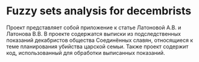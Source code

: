 # Fuzzy sets analysis for decembrists
Проект представляет собой приложение к статье Латоновой А.В. и Латонова В.В.
В проекте содержатся выписки из подследственных показаний декабристов общества Соединённых славян, относящиеся к теме планирования убийства царской семьи. Также проект содержит код, использованный для обработки выписанных показаний.
